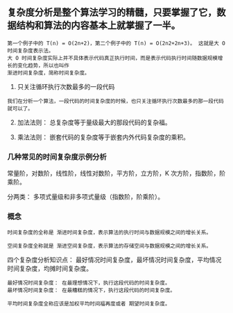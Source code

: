 ## 复杂度分析是整个算法学习的精髓，只要掌握了它，数据结构和算法的内容基本上就掌握了一半。

```
第一个例子中的 T(n) = O(2n+2)，第二个例子中的 T(n) = O(2n2+2n+3)。 这就是大 O 时间复杂度表示法。
大 O 时间复杂度实际上并不具体表示代码真正执行时间，而是表示代码执行时间随数据规模增长的变化趋势，所以也叫作
渐进时间复杂度，简称时间复杂度。
```

1. 只关注循环执行次数最多的一段代码

```
我们在分析一个算法，一段代码的时间复杂度的时候，也只关注循环执行次数最多的那一段代码就可以了。
```

2.  加法法则： 总复杂度等于量级最大的那段代码的复杂福。

3.  乘法法则： 嵌套代码的复杂度等于嵌套内外代码复杂度的乘积。

### 几种常见的时间复杂度示例分析

常量阶，对数阶，线性阶，线性对数阶，平方阶，立方阶，K 次方阶，指数阶，阶乘阶。

分两类： 多项式量级和非多项式量级（指数阶，阶乘阶）。

### 概念

```
时间复杂度的全称是 渐进时间复杂度，表示算法的执行时间与数据规模之间的增长关系。

空间复杂度全称就是 渐进空间复杂度，表示算法的存储空间与数据规模之间的增长关系。
```

四个复杂度分析知识点： 最好情况时间复杂度，最坏情况时间复杂度，平均情况时间复杂度，均摊时间复杂度。

```
最好情况时间复杂度： 在最理想情况下，执行这段代码的时间复杂度。
最坏情况时间复杂度： 在最糟糕的情况下，执行这段代码的时间复杂度。

平均时间复杂度全称应该是加权平均时间福再度或者 期望时间复杂度。
```
